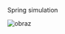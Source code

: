 Spring simulation

![obraz](https://github.com/user-attachments/assets/79e31275-411e-4986-8c10-2c66fb855058)
